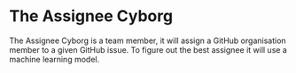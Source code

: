 # The Assignee Cyborg

The Assignee Cyborg is a team member, it will assign a GitHub organisation member to a given GitHub issue. To figure out the best assignee it will use a
machine learning model.
